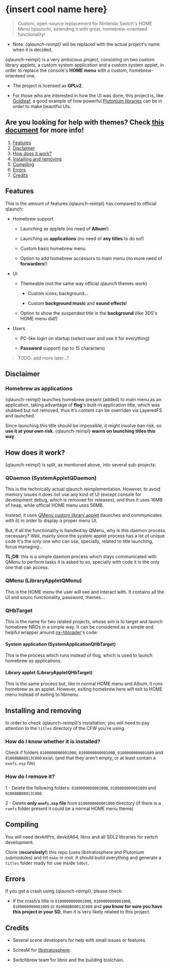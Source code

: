 # {insert cool name here}

> Custom, open-source replacement for Nintendo Switch's HOME Menu (qlaunch), extending it with great, homebrew-orienteed functionality!

- Note: *{qlaunch-reimpl}* will be replaced with the actual project's name when it is decided.

{qlaunch-reimpl} is a very ambicious project, consisting on two custom library applets, a custom system application and a custom system applet, in order to replace the console's **HOME menu** with a custom, homebrew-orienteed one.

- The project is licensed as **GPLv2**.

- For those who are interested in how the UI was done, this project is, like [Goldleaf](https://github.com/XorTroll/Goldleaf), a good example of how powerful [Plutonium libraries](https://github.com/XorTroll/Plutonium) can be in order to make beautiful UIs.

## Are you looking for help with themes? Check [this document](Themes.md) for more info!

1. [Features](#features)
2. [Disclaimer](#disclaimer)
3. [How does it work?](#how-does-it-work)
4. [Installing and removing](#installing-and-removing)
5. [Compiling](#compiling)
6. [Errors](#errors)
7. [Credits](#credits)

## Features

This is the amount of features {qlaunch-reimpl} has compared to official qlaunch:

- Homebrew support

  - Launching as applets (no need of **Album**!)

  - Launching as **applications** (no need of **any titles** to do so!)

  - Custom basic homebrew menu

  - Option to add homebrew accessors to main menu (no more need of **forwarders**!)

- UI

  - Themeable (not the same way official qlaunch themes work)

    - Custom icons, background...

    - Custom **background music** and **sound effects**!

  - Option to show the suspended title in the **background** (like 3DS's HOME menu did!)

- Users

  - PC-like login on startup (select user and use it for everything)

  - **Password** support! (up to 15 characters)

> TODO: add more later...?

## Disclaimer

### Homebrew as applications

{qlaunch-reimpl} launches homebrew present (added) to main menu as an application, taking advantage of **flog**'s built-in application title, which was stubbed but not removed, thus it's content can be overriden via LayeredFS and launched.

Since launching this title should be impossible, it might involve ban risk, so **use it at your own risk**. {qlaunch-reimpl} **warns on launching titles this way**.

## How does it work?

{qlaunch-reimpl} is split, as mentioned above, into several sub-projects:

### QDaemon (SystemAppletQDaemon)

This is the technically actual qlaunch reimplementation. However, to avoid memory issues it does not use any kind of UI (except console for development debug, which is removed for releases), and thus it uses 16MB of heap, while official HOME menu uses 56MB.

Instead, it uses [QMenu custom library applet](#qmenu-libraryappletqmenu) (launches and communicates with it) in order to display a proper menu UI.

But, if all the functionality is handled by QMenu, why is this daemon process necessary? Well, mainly since the system applet process has a lot of unique code it's the only one who can use, specially, related to title launching, focus managing...

**TL;DR**: this is a simple daemon process which stays communicated with QMenu to perform tasks it is asked to so, specially with code it is the only one that can access.

### QMenu (LibraryAppletQMenu)

This is the HOME menu the user will see and interact with. It contains all the UI and sounc functionality, password, themes...

### QHbTarget

This is the name for two related projects, whose aim is to target and launch homebrew NROs in a simple way. It can be considered as a simple and helpful wrapper around [nx-hbloader](https://github.com/switchbrew/nx-hbloader)'s code:

#### System application (SystemApplicationQHbTarget)

This is the process which runs instead of flog, which is used to launch homebrew as applications.

#### Library applet (LibraryAppletQHbTarget)

This is the same process but, like in normal HOME menu and Album, it runs homebrew as an applet. However, exiting homebrew here will exit to HOME menu instead of exiting to hbmenu.

## Installing and removing

In order to check {qlaunch-reimpl}'s installation, you will need to pay attention to the `titles` directory of the CFW you're using.

### How do I know whether it is installed?

Check if folders `0100000000001000`, `010000000000100B`, `0100000000001009` and `01008BB00013C000` exist. (and that they aren't empty, or at least contain a `exefs.nsp` file)

### How do I remove it?

1 - Delete the following folders: `010000000000100B`, `0100000000001009` and `01008BB00013C000`.

2 - Delete **only `exefs.nsp` file** from `0100000000001000` directory (if there is a `romfs` folder present it could be a normal HOME menu theme)

## Compiling

You will need devkitPro, devkitA64, libnx and all SDL2 libraries for switch development.

Clone (**recursively!**) this repo (uses libstratosphere and Plutonium submodules) and hit `make` in root. It should build everything and generate a `titles` folder ready for use inside `SdOut`.

## Errors

If you get a crash using {qlaunch-reimpl}, please check:

- If the crash's title is `0100000000001000`, `010000000000100B`, `0100000000001009` or `01008BB00013C000` and **you know for sure you have this project in your SD**, then it is very likely related to this project.

## Credits

- Several scene developers for help with small issues or features.

- SciresM for [libstratosphere](https://github.com/Atmosphere-NX/libstratosphere).

- Switchbrew team for libnx and the building toolchain.